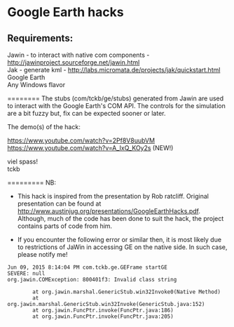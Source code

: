 Google Earth hacks
==================

Requirements:
-------------
Jawin - to interact with native com components  - http://jawinproject.sourceforge.net/jawin.html <br/>
Jak - generate kml - http://labs.micromata.de/projects/jak/quickstart.html <br/>
Google Earth <br/>
Any Windows flavor <br/>

========
The stubs (com/tckb/ge/stubs) generated from Jawin are used to interact with the Google Earth's COM API. 
The controls for the simulation are a bit fuzzy but, fix can be expected sooner or later. <br/>
 
The demo(s) of the hack: <br/>

https://www.youtube.com/watch?v=2Pf8V8uubVM <br/>
https://www.youtube.com/watch?v=A_IxQ_KOy2s (NEW!)<br/> 
  


viel spass!<br/>
tckb

=========
NB:
* This hack is inspired from the presentation by Rob ratcliff. Original presentation can be found at http://www.austinjug.org/presentations/GoogleEarthHacks.pdf. Although, much of the code has been done to suit the hack, the project contains parts of code from him. 

* If you encounter the following error or similar then, it is most likely due to restrictions of JaWin in accessing GE on the native side. In such case, please notify me!

````
Jun 09, 2015 8:14:04 PM com.tckb.ge.GEFrame startGE
SEVERE: null
org.jawin.COMException: 800401f3: Invalid class string

        at org.jawin.marshal.GenericStub.win32Invoke0(Native Method)
        at org.jawin.marshal.GenericStub.win32Invoke(GenericStub.java:152)
        at org.jawin.FuncPtr.invoke(FuncPtr.java:186)
        at org.jawin.FuncPtr.invoke(FuncPtr.java:205)
